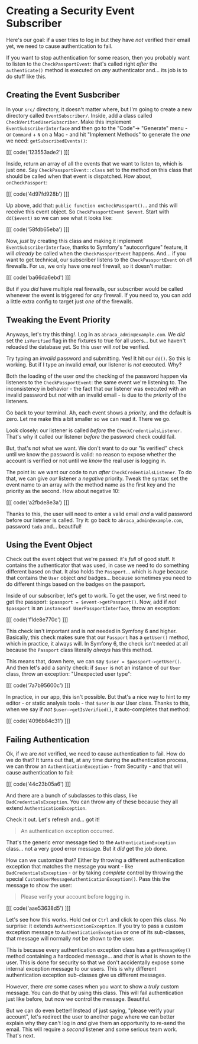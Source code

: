 # Creating a Security Event Subscriber

Here's our goal: if a user tries to log in but they have *not* verified their
email yet, we need to cause authentication to fail.

If you want to stop authentication for some reason, then you probably want to listen
to the `CheckPassportEvent`: that's called right *after* the `authenticate()` method
is executed on *any* authenticator and... its job is to do stuff like this.

## Creating the Event Susbcriber

In your `src/` directory, it doesn't matter where, but I'm going to create a new
directory called `EventSubscriber/`. Inside, add a class called
`CheckVerifiedUserSubscriber`. Make this implement `EventSubscriberInterface` and
then go to the "Code"-> "Generate" menu - or `Command` + `N` on a Mac - and hit
"Implement Methods" to generate the *one* we need: `getSubscribedEvents()`:

[[[ code('123553ade2') ]]]

Inside, return an array of all the events that we want to listen to, which is just
one. Say `CheckPassportEvent::class` set to the method on this class that should be
called when that event is dispatched. How about, `onCheckPassport`:

[[[ code('4d97fd928b') ]]]

Up above, add that: `public function onCheckPassport()`... and this will
receive this event object. So `CheckPassportEvent $event`. Start with
`dd($event)` so we can see what it looks like:

[[[ code('58fdb65eba') ]]]

Now, *just* by creating this class and making it implement
`EventSubscriberInterface`, thanks to Symfony's "autoconfigure" feature, it will
*already* be called when the `CheckPassportEvent` happens. And... if you want to
get technical, our subscriber listens to the `CheckPassportEvent` on *all*
firewalls. For us, we only have one *real* firewall, so it doesn't matter:

[[[ code('ba66da6ebd') ]]]

But if you *did* have multiple real firewalls, our subscriber would be called
whenever the event is triggered for *any* firewall. If you need to, you can add
a little extra config to target just *one* of the firewalls.

## Tweaking the Event Priority

Anyways, let's try this thing!. Log in as `abraca_admin@example.com`. We *did*
set  the `isVerified` flag in the fixtures to true for all users... but we
haven't reloaded the database yet. So this user will *not* be verified.

Try typing an *invalid* password and submitting. Yes! It hit our `dd()`. So this
*is* working. But if I type an invalid *email*, our listener is *not* executed.
Why?

Both the loading of the user *and* the checking of the password happen via listeners
to the `CheckPassportEvent`: the same event we're listening to. The inconsistency
in behavior - the fact that our listener was executed with an invalid password
but *not* with an invalid email - is due to the *priority* of the listeners.

Go back to your terminal. Ah, each event shows a *priority*, and the default is
zero. Let me make this a bit smaller so we can read it. There we go.

Look closely: our listener is called *before* the `CheckCredentialsListener`. That's
why it called our listener *before* the password check could fail.

But, that's not what we want. We don't want to do our "is verified" check until
we know the password is valid: no reason to expose whether the account is verified
or not until we *know* the real user is logging in.

The point is: we want our code to run *after* `CheckCredentialsListener`. To do
that, we can give *our* listener a *negative* priority. Tweak the syntax: set the
event name to an array with the method name as the first key and the priority
as the second. How about negative 10:

[[[ code('a2fbde8e3a') ]]]

Thanks to this, the user will need to enter a valid email *and* a valid password
before our listener is called. Try it: go back to `abraca_admin@example.com`,
password `tada` and... beautiful!

## Using the Event Object

Check out the event object that we're passed: it's *full* of good stuff. It contains
the authenticator that was used, in case we need to do something different based
on that. It also holds the `Passport`... which is *huge* because that contains the
`User` object *and* badges... because sometimes you need to do different things based
on the badges on the passport.

Inside of our subscriber, let's get to work. To get the user, we first need
to get the passport: `$passport = $event->getPassport()`. Now, add if *not*
`$passport` is an `instanceof UserPassportInterface`, throw an exception:

[[[ code('f1de8e770c') ]]]

This check isn't important and is *not* needed in Symfony 6 and higher. Basically,
this check makes sure that our `Passport` has a `getUser()` method, which in
practice, it always will. In Symfony 6, the check isn't needed at all because the
`Passport` class literally *always* has this method.

This means that, down here, we can say `$user = $passport->getUser()`. And then
let's add a sanity check: if `$user` is not an instance of our `User` class,
throw an exception: "Unexpected user type":

[[[ code('7a7b95600c') ]]]

In practice, in our app, this isn't possible. But that's a nice way to hint
to my editor - or static analysis tools - that `$user` is *our* User class.
Thanks to this, when we say if *not* `$user->getIsVerified()`, it auto-completes
that method:

[[[ code('4096b84c31') ]]]

## Failing Authentication

Ok, if we are *not* verified, we need to cause authentication to fail. How do we
do that? It turns out that, at any time during the authentication process, we can
throw an `AuthenticationException` - from Security - and that will cause
authentication to fail:

[[[ code('44c23b05a6') ]]]

And there are a bunch of subclasses to this class, like `BadCredentialsException`.
You can throw any of these because they all extend `AuthenticationException`.

Check it out. Let's refresh and... got it!

> An authentication exception occurred.

That's the generic error message tied to the `AuthenticationException` class...
not a very good error message. But it *did* get the job done.

How can we customize that? Either by throwing a different authentication
exception that matches the message you want - like `BadCredentialsException` - or
by taking *complete* control by throwing the special
`CustomUserMessageAuthenticationException()`. Pass this the message to show the
user:

> Please verify your account before logging in.

[[[ code('aae53638d5') ]]]

Let's see how this works. Hold `Cmd` or `Ctrl` and click to open this class. No
surprise: it extends `AuthenticationException`. If you try to pass a custom
exception message to `AuthenticationException` or one of its sub-classes, that
message will normally *not* be shown to the user.

This is because every authentication exception class has a `getMessageKey()`
method containing a hardcoded message... and *that* is what is shown to the user.
This is done for security so that we don't accidentally expose some internal
exception message to our users. This is why different authentication exception
sub-classes give us different messages.

However, there *are* some cases when you want to show a *truly* custom message.
You can do that by using this class. This will fail authentication just like
before, but now *we* control the message. Beautiful.

But we can do even better! Instead of just saying, "please verify your account",
let's redirect the user to another page where we can better explain why they can't
log in *and* give them an opportunity to re-send the email. This will require
a *second* listener and some serious team work. That's next.
